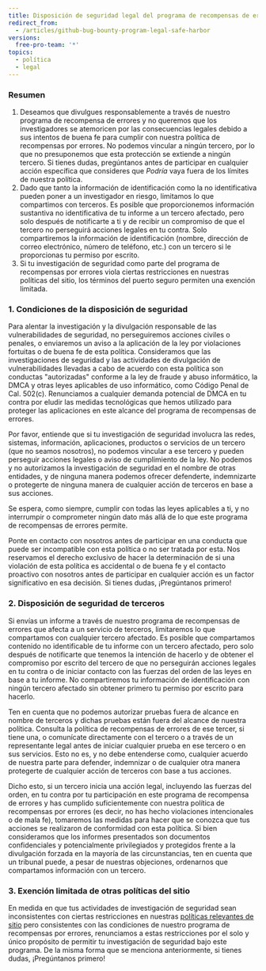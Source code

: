 ```yaml
---
title: Disposición de seguridad legal del programa de recompensas de errores de GitHub
redirect_from:
  - /articles/github-bug-bounty-program-legal-safe-harbor
versions:
  free-pro-team: '*'
topics:
  - política
  - legal
---
```


### Resumen
1. Deseamos que divulgues responsablemente a través de nuestro programa de recompensa de errores y no queremos que los investigadores se atemoricen por las consecuencias legales debido a sus intentos de buena fe para cumplir con nuestra política de recompensas por errores. No podemos vincular a ningún tercero, por lo que no presuponemos que esta protección se extiende a ningún tercero. Si tienes dudas, pregúntanos antes de participar en cualquier acción específica que consideres que _Podría_ vaya fuera de los límites de nuestra política.
2. Dado que tanto la información de identificación como la no identificativa pueden poner a un investigador en riesgo, limitamos lo que compartimos con terceros. Es posible que proporcionemos información sustantiva no identificativa de tu informe a un tercero afectado, pero solo después de notificarte a ti y de recibir un compromiso de que el tercero no perseguirá acciones legales en tu contra. Solo compartiremos la información de identificación (nombre, dirección de correo electrónico, número de teléfono, etc.) con un tercero si le proporcionas tu permiso por escrito.
3. Si tu investigación de seguridad como parte del programa de recompensas por errores viola ciertas restricciones en nuestras políticas del sitio, los términos del puerto seguro permiten una exención limitada.

### 1. Condiciones de la disposición de seguridad

Para alentar la investigación y la divulgación responsable de las vulnerabilidades de seguridad, no perseguiremos acciones civiles o penales, o enviaremos un aviso a la aplicación de la ley por violaciones fortuitas o de buena fe de esta política. Consideramos que las investigaciones de seguridad y las actividades de divulgación de vulnerabilidades llevadas a cabo de acuerdo con esta política son conductas "autorizadas" conforme a la ley de fraude y abuso informático, la DMCA y otras leyes aplicables de uso informático, como Código Penal de Cal. 502(c). Renunciamos a cualquier demanda potencial de DMCA en tu contra por eludir las medidas tecnológicas que hemos utilizado para proteger las aplicaciones en este alcance del programa de recompensas de errores.

Por favor, entiende que si tu investigación de seguridad involucra las redes, sistemas, información, aplicaciones, productos o servicios de un tercero (que no seamos nosotros), no podemos vincular a ese tercero y pueden perseguir acciones legales o aviso de cumplimiento de la ley. No podemos y no autorizamos la investigación de seguridad en el nombre de otras entidades, y de ninguna manera podemos ofrecer defenderte, indemnizarte o protegerte de ninguna manera de cualquier acción de terceros en base a sus acciones.

Se espera, como siempre, cumplir con todas las leyes aplicables a ti, y no interrumpir o comprometer ningún dato más allá de lo que este programa de recompensas de errores permite.

Ponte en contacto con nosotros antes de participar en una conducta que puede ser incompatible con esta política o no ser tratada por esta. Nos reservamos el derecho exclusivo de hacer la determinación de si una violación de esta política es accidental o de buena fe y el contacto proactivo con nosotros antes de participar en cualquier acción es un factor significativo en esa decisión. Si tienes dudas, ¡Pregúntanos primero!

### 2. Disposición de seguridad de terceros

Si envías un informe a través de nuestro programa de recompensas de errores que afecta a un servicio de terceros, limitaremos lo que compartamos con cualquier tercero afectado. Es posible que compartamos contenido no identificable de tu informe con un tercero afectado, pero solo después de notificarte que tenemos la intención de hacerlo y de obtener el compromiso por escrito del tercero de que no perseguirán acciones legales en tu contra o de iniciar contacto con las fuerzas del orden de las leyes en base a tu informe. No compartiremos tu información de identificación con ningún tercero afectado sin obtener primero tu permiso por escrito para hacerlo.

Ten en cuenta que no podemos autorizar pruebas fuera de alcance en nombre de terceros y dichas pruebas están fuera del alcance de nuestra política. Consulta la política de recompensas de errores de ese tercer, si tiene una, o comunícate directamente con el tercero o a través de un representante legal antes de iniciar cualquier prueba en ese tercero o en sus servicios. Esto no es, y no debe entenderse como, cualquier acuerdo de nuestra parte para defender, indemnizar o de cualquier otra manera protegerte de cualquier acción de terceros con base a tus acciones.

Dicho esto, si un tercero inicia una acción legal, incluyendo las fuerzas del orden, en tu contra por tu participación en este programa de recompensa de errores y has cumplido suficientemente con nuestra política de recompensas por errores (es decir, no has hecho violaciones intencionales o de mala fe), tomaremos las medidas para hacer que se conozca que tus acciones se realizaron de conformidad con esta política. Si bien consideramos que los informes presentados son documentos confidenciales y potencialmente privilegiados y protegidos frente a la divulgación forzada en la mayoría de las circunstancias, ten en cuenta que un tribunal puede, a pesar de nuestras objeciones, ordenarnos que compartamos información con un tercero.

### 3. Exención limitada de otras políticas del sitio

En medida en que tus actividades de investigación de seguridad sean inconsistentes con ciertas restricciones en nuestras [políticas relevantes de sitio](/categories/site-policy/) pero consistentes con las condiciones de nuestro programa de recompensas por errores, renunciamos a estas restricciones por el solo y único propósito de permitir tu investigación de seguridad bajo este programa. De la misma forma que se menciona anteriormente, si tienes dudas, ¡Pregúntanos primero!
